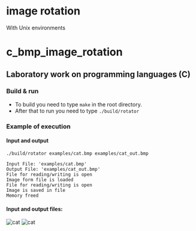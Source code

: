 # image rotation 

With Unix environments 


# c_bmp_image_rotation
## Laboratory work on programming languages (C)
### Build & run
- To build you need to type `make` in the root directory.
- After that to run you need to type `./build/rotator`

### Example of execution
#### Input and output
```
./build/rotator examples/cat.bmp examples/cat_out.bmp 
```
```
Input File: 'examples/cat.bmp' 
Output File: 'examples/cat_out.bmp'
File for reading/writing is open
Image form file is loaded
File for reading/writing is open
Image is saved in file
Memory freed
```
#### Input and output files:
![cat](Kutecate/cat.bmp) ![cat](Kutecat/cat_out.bmp)
